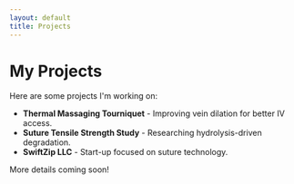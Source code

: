```yaml
---
layout: default
title: Projects
---
```


# My Projects

Here are some projects I'm working on:

- **Thermal Massaging Tourniquet** - Improving vein dilation for better IV access.
- **Suture Tensile Strength Study** - Researching hydrolysis-driven degradation.
- **SwiftZip LLC** - Start-up focused on suture technology.

More details coming soon!
